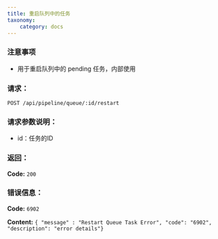 ```yaml
---
title: 重启队列中的任务
taxonomy:
    category: docs
---
```


### 注意事项

- 用于重启队列中的 pending 任务，内部使用

### 请求：

    POST /api/pipeline/queue/:id/restart

### 请求参数说明：

- id：任务的ID

### 返回：

**Code:** `200`

### 错误信息：

**Code:** `6902`

**Content:** `{ "message" : "Restart Queue Task Error", "code": "6902", "description": "error details"}`